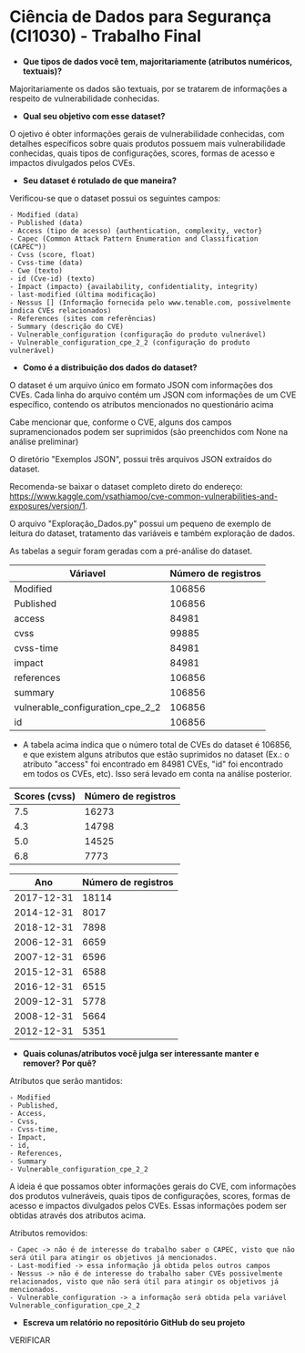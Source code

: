 Ciência de Dados para Segurança (CI1030) - Trabalho Final
=================

- **Que tipos de dados você tem, majoritariamente (atributos numéricos, textuais)?**

Majoritariamente os dados são textuais, por se tratarem de informações a respeito de vulnerabilidade conhecidas.

- **Qual seu objetivo com esse dataset?**

O ojetivo é obter informações gerais de vulnerabilidade conhecidas, com detalhes específicos sobre quais produtos possuem mais vulnerabilidade conhecidas, quais tipos de configurações, scores, 
formas de acesso e impactos divulgados pelos CVEs.  

- **Seu dataset é rotulado de que maneira?**

Verificou-se que o dataset possui os seguintes campos:

    - Modified (data)
    - Published (data)
    - Access (tipo de acesso) {authentication, complexity, vector}
    - Capec (Common Attack Pattern Enumeration and Classification (CAPEC™))
    - Cvss (score, float)
    - Cvss-time (data)
    - Cwe (texto)
    - id (Cve-id) (texto)
    - Impact (impacto) {availability, confidentiality, integrity)
    - last-modified (última modificação)
    - Nessus [] (Informação fornecida pelo www.tenable.com, possivelmente indica CVEs relacionados)
    - References (sites com referências)
    - Summary (descrição do CVE)
    - Vulnerable_configuration (configuração do produto vulnerável)
    - Vulnerable_configuration_cpe_2_2 (configuração do produto vulnerável)

- **Como é a distribuição dos dados do dataset?**

O dataset é um arquivo único em formato JSON com informações dos CVEs. Cada linha do arquivo contém um JSON com informações de um CVE específico, contendo os atributos mencionados no questionário acima

Cabe mencionar que, conforme o CVE, alguns dos campos supramencionados podem ser suprimidos (são preenchidos com None na análise preliminar)

O diretório "Exemplos JSON", possui três arquivos JSON extraídos do dataset.

Recomenda-se baixar o dataset completo direto do endereço: https://www.kaggle.com/vsathiamoo/cve-common-vulnerabilities-and-exposures/version/1.

O arquivo "Exploração_Dados.py" possui um pequeno de exemplo de leitura do dataset, tratamento das variáveis e também exploração de dados.

As tabelas a seguir foram geradas com a pré-análise do dataset. 

| Váriavel | Número de registros |
| --- | --- |
| Modified | 106856 |
| Published | 106856 |
| access | 84981 |
| cvss | 99885 |
| cvss-time | 84981 |
| impact | 84981 |
| references | 106856 |
| summary |  106856 |
| vulnerable_configuration_cpe_2_2 | 106856
| id | 106856 |

- A tabela acima indica que o número total de CVEs do dataset é 106856, e que existem alguns atributos que estão suprimidos no dataset (Ex.: o atributo "access" foi encontrado em 84981 CVEs, "id" foi encontrado em todos os CVEs, etc). Isso será levado em conta na análise posterior.

| Scores (cvss) | Número de registros |
| --- | --- |
| 7.5 | 16273 |
| 4.3 | 14798 |
| 5.0 | 14525 |
| 6.8 | 7773 |

| Ano | Número de registros |
| --- | --- |
| 2017-12-31 | 18114 |
| 2014-12-31 | 8017 |
| 2018-12-31 | 7898 |
| 2006-12-31 | 6659 |
| 2007-12-31 | 6596 |
| 2015-12-31 | 6588 |
| 2016-12-31 | 6515 |
| 2009-12-31 | 5778 |
| 2008-12-31 | 5664 |
| 2012-12-31 | 5351 |


- **Quais colunas/atributos você julga ser interessante manter e remover? Por quê?**

Atributos que serão mantidos: 

    - Modified
    - Published, 
    - Access, 
    - Cvss, 
    - Cvss-time, 
    - Impact, 
	- id,
    - References, 
    - Summary
    - Vulnerable_configuration_cpe_2_2

A ideia é que possamos obter informações gerais do CVE, com informações dos produtos vulneráveis, quais tipos de configurações, scores, 
formas de acesso e impactos divulgados pelos CVEs. Essas informações podem ser obtidas através dos atributos acima.

Atributos removidos:

    - Capec -> não é de interesse do trabalho saber o CAPEC, visto que não será útil para atingir os objetivos já mencionados.
    - Last-modified -> essa informação já obtida pelos outros campos
    - Nessus -> não é de interesse do trabalho saber CVEs possivelmente relacionados, visto que não será útil para atingir os objetivos já mencionados.
    - Vulnerable_configuration -> a informação será obtida pela variável Vulnerable_configuration_cpe_2_2


- **Escreva um relatório no repositório GitHub do seu projeto**

VERIFICAR
